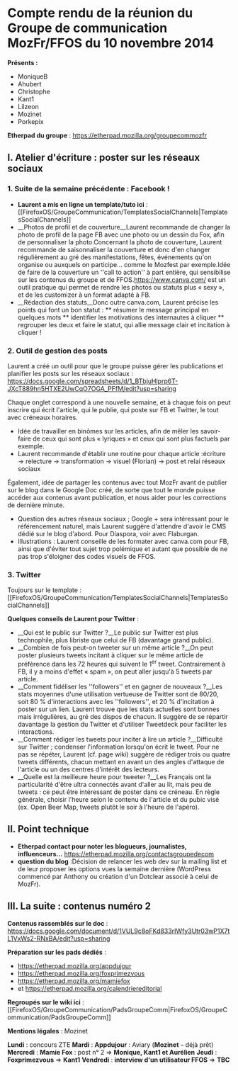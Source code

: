  # Compte rendu de la réunion du Groupe de communication MozFr/FFOS du 10 novembre 2014

__Présents :__
* MoniqueB
* Ahubert
* Christophe
* Kant1
* Lilzeon
* Mozinet
* Porkepix

__Etherpad du groupe__ : https://etherpad.mozilla.org/groupecommozfr

## I. Atelier d'écriture : poster sur les réseaux sociaux

### 1. Suite de la semaine précédente : Facebook !

* __Laurent a mis en ligne un template/tuto ici__ : [[FirefoxOS/GroupeCommunication/TemplatesSocialChannels|TemplatesSocialChannels]]
* __Photos de profil et de couverture__Laurent recommande de changer la photo de profil de la page FB avec une photo ou un dessin du Fox, afin de personnaliser la photo.Concernant la photo de couverture, Laurent recommande de saisonnaliser la couverture et donc d'en changer régulièrement au gré des manifestations, fêtes, événements qu'on organise ou auxquels on participe… comme le Mozfest par exemple.Idée de faire de la couverture un ''call to action'' à part entière, qui sensibilise sur les contenus du groupe et de FFOS.https://www.canva.com/ est un outil pratique qui permet de rendre les photos ou statuts plus « sexy », et de les customizer à un format adapté à FB.
* __Rédaction des statuts__Donc outre canva.com, Laurent précise les points qui font un bon statut : 
** résumer le message principal en quelques mots
** identifier les motivations des internautes à cliquer
** regrouper les deux et faire le statut, qui allie message clair et incitation à cliquer !

### 2. Outil de gestion des posts

Laurent a créé un outil pour que le groupe puisse gérer les publications et planifier les posts sur les réseaux sociaux : https://docs.google.com/spreadsheets/d/1_BTbjuHlprp6T-JXcT889hn5HTXE2UwCqO7OGA_PFfM/edit?usp=sharing

Chaque onglet correspond à une nouvelle semaine, et à chaque fois on peut inscrire qui écrit l'article, qui le publie, qui poste sur FB et Twitter, le tout avec créneaux horaires.

* Idée de travailler en binômes sur les articles, afin de mêler les savoir-faire de ceux qui sont plus « lyriques » et ceux qui sont plus factuels par exemple.
* Laurent recommande d'établir une routine pour chaque article :écriture → relecture → transformation → visuel (Florian) → post et relai réseaux sociaux

Également, idée de partager les contenus avec tout MozFr avant de publier sur le blog dans le Google Doc créé, de sorte que tout le monde puisse accéder aux contenus avant publication, et nous aider pour les corrections de dernière minute.
* Question des autres réseaux sociaux ; Google + sera intéressant pour le référencement naturel, mais Laurent suggère d'attendre d'avoir le CMS dédié sur le blog d'abord. Pour Diaspora, voir avec Flaburgan.
* Illustrations : Laurent conseille de les formater avec canva.com pour FB, ainsi que d'éviter tout sujet trop polémique et autant que possible de ne pas trop s'éloigner des codes visuels de FFOS.

### 3. Twitter

Toujours sur le template : [[FirefoxOS/GroupeCommunication/TemplatesSocialChannels|TemplatesSocialChannels]]

__Quelques conseils de Laurent pour Twitter__ :
* __Qui est le public sur Twitter ?__Le public sur Twitter est plus technophile, plus libriste que celui de FB (davantage grand public).
* __Combien de fois peut-on tweeter sur un même article ?__On peut poster plusieurs tweets incitant à cliquer sur le même article de préférence dans les 72 heures qui suivent le 1<sup>er</sup> tweet. Contrairement à FB, il y a moins d'effet « spam », on peut aller jusqu'à 5 tweets par article.
* __Comment fidéliser les ''followers'' et en gagner de nouveaux ?__Les stats moyennes d'une utilisation vertueuse de Twitter sont de 80/20, soit 80 % d'interactions avec les ''followers'', et 20 % d'incitation à poster sur un lien. Laurent trouve que les stats actuelles sont bonnes mais irrégulières, au gré des dispos de chacun. Il suggère de se répartir davantage la gestion du Twitter et d'utiliser Tweetdeck pour faciliter les interactions.
* __Comment rédiger les tweets pour inciter à lire un article ?__Difficulté sur Twitter ; condenser l'information lorsqu'on écrit le tweet. Pour ne pas se répéter, Laurent (cf. page wiki) suggère de rédiger trois ou quatre tweets différents, chacun mettant en avant un des angles d'attaque de l'article ou un des centres d'intérêt des lecteurs.
* __Quelle est la meilleure heure pour tweeter ?__Les Français ont la particularité d'être ultra connectés avant d'aller au lit, mais peu de tweets : ce peut être intéressant de poster dans ce créneau. En règle générale, choisir l'heure selon le contenu de l'article et du pubic visé (ex. Open Beer Map, tweets plutôt le soir à l'heure de l'apéro).

## II. Point technique

* __Etherpad contact pour noter les blogueurs, journalistes, influenceurs…__ https://etherpad.mozilla.org/contactsgroupedecom
* __question du blog__ :Décision de relancer les web dev sur la mailing list et de leur proposer les options vues la semaine dernière (WordPress commencé par Anthony ou création d'un Dotclear associé à celui de MozFr).

## III. La suite : contenus numéro 2

__Contenus rassemblés sur le doc__ : https://docs.google.com/document/d/1VUL9c8oFKd833rIWfy3Utr03wP1X7tL1VxWs2-RNxBA/edit?usp=sharing

__Préparation sur les pads dédiés__ :
* https://etherpad.mozilla.org/appdujour  
* https://etherpad.mozilla.org/foxprimezvous 
* https://etherpad.mozilla.org/mamiefox 
* et https://etherpad.mozilla.org/calendriereditorial 

__Regroupés sur le wiki ici__ : [[FirefoxOS/GroupeCommunication/PadsGroupeComm|FirefoxOS/GroupeCommunication/PadsGroupeComm]]

__Mentions légales__ : Mozinet

__Lundi__ : concours ZTE
__Mardi__ : __Appdujour__ : Aviary (__Mozinet__ – déjà prêt)
__Mercredi__ : __Mamie Fox__ : post n° 2  => __Monique, Kant1 et Aurélien__
__Jeudi__ : __Foxprimezvous__ => __Kant1__
__Vendredi__ : __interview d'un utilisateur FFOS__ => __TBC__
